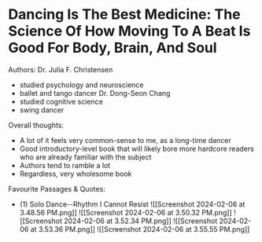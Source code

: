 # Dancing Is The Best Medicine: The Science Of How Moving To A Beat Is Good For Body, Brain, And Soul
Authors:
Dr. Julia F. Christensen
- studied psychology and neuroscience
- ballet and tango dancer
Dr. Dong-Seon Chang
- studied cognitive science
- swing dancer

Overall thoughts:
- A lot of it feels very common-sense to me, as a long-time dancer
- Good introductory-level book that will likely bore more hardcore readers who are already familiar with the subject
- Authors tend to ramble a lot
- Regardless, very wholesome book

Favourite Passages & Quotes:
- (1) Solo Dance--Rhythm I Cannot Resist
  ![[Screenshot 2024-02-06 at 3.48.56 PM.png]]
  ![[Screenshot 2024-02-06 at 3.50.32 PM.png]]
  ![[Screenshot 2024-02-06 at 3.52.34 PM.png]]
  ![[Screenshot 2024-02-06 at 3.53.36 PM.png]]
  ![[Screenshot 2024-02-06 at 3.55.55 PM.png]]